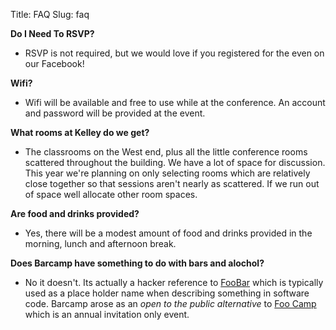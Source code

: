 Title: FAQ
Slug: faq

**Do I Need To RSVP?**

* RSVP is not required, but we would love if you registered for the even on our Facebook!

**Wifi?**

* Wifi will be available and free to use while at the conference. An account
  and password will be provided at the event.

<html><!--
* We are using the OSU public wifi system. Look for `OSU_ACCESS`, account name
  you want is BBC11, password is sillyChipmunk (this account will work only for
  the weekend).
--></html>
  
**What rooms at Kelley do we get?**

* The classrooms on the West end, plus all the little conference rooms
  scattered throughout the building. We have a lot of space for discussion.
  This year we're planning on only selecting rooms which are relatively close
  together so that sessions aren't nearly as scattered. If we run out of space
  well allocate other room spaces.
  
**Are food and drinks provided?**

* Yes, there will be a modest amount of food and drinks provided in the
  morning, lunch and afternoon break.

**Does Barcamp have something to do with bars and alochol?**

* No it doesn't. Its actually a hacker reference to [FooBar][1] which is
  typically used as a place holder name when describing something in software
  code.  Barcamp arose as an *open to the public alternative* to [Foo Camp][2]
  which is an annual invitation only event.

[1]: http://en.wikipedia.org/wiki/Foobar
[2]: http://en.wikipedia.org/wiki/Foo_Camp
